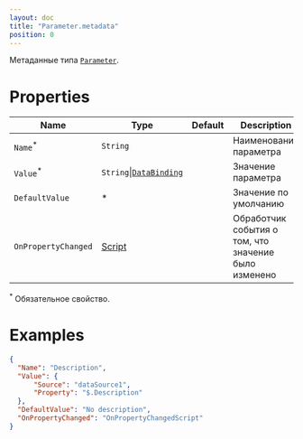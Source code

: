 ```yaml
---
layout: doc
title: "Parameter.metadata"
position: 0
---
```


Метаданные типа [`Parameter`](../).

# Properties

|Name|Type|Default|Description|
|----|----|-------|-----------|
|`Name`<sup>*</sup>|`String`||Наименование параметра|
|`Value`<sup>*</sup>|`String`&#124;[`DataBinding`](../../../Core/DataBinding/DataBinding.metadata/)||Значение параметра|
|`DefaultValue`|&#42;||Значение по умолчанию|
|`OnPropertyChanged`|[Script](../../../Core/Script/)||Обработчик события о том, что значение было изменено|

<sup>*</sup> Обязательное свойство.

# Examples

```json
{
  "Name": "Description",
  "Value": {
      "Source": "dataSource1",
      "Property": "$.Description"
  },
  "DefaultValue": "No description",
  "OnPropertyChanged": "OnPropertyChangedScript"
}
```
